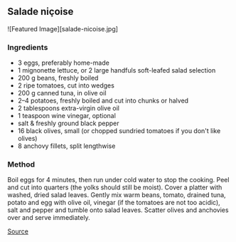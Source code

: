 ## Salade niçoise

![Featured Image][salade-nicoise.jpg]

### Ingredients

- 3 eggs, preferably home-made
- 1 mignonette lettuce, or 2 large handfuls soft-leafed salad selection
- 200 g beans, freshly boiled
- 2 ripe tomatoes, cut into wedges
- 200 g canned tuna, in olive oil
- 2–4 potatoes, freshly boiled and cut into chunks or halved
- 2 tablespoons extra-virgin olive oil
- 1 teaspoon wine vinegar, optional
- salt & freshly ground black pepper
- 16 black olives, small (or chopped sundried tomatoes if you don't like olives)
- 8 anchovy fillets, split lengthwise

### Method

Boil eggs for 4 minutes, then run under cold water to stop the cooking. Peel and cut into quarters (the yolks should still be moist). Cover a platter with washed, dried salad leaves. Gently mix warm beans, tomato, drained tuna, potato and egg with olive oil, vinegar (if the tomatoes are not too acidic), salt and pepper and tumble onto salad leaves. Scatter olives and anchovies over and serve immediately.

[Source](https://www.stephaniealexander.com.au/what-to-cook/recipes/salade-nicoise/)
